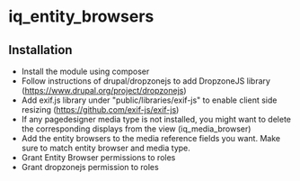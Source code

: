 # iq_entity_browsers
## Installation
- Install the module using composer
- Follow instructions of drupal/dropzonejs to add DropzoneJS
  library (https://www.drupal.org/project/dropzonejs)
- Add exif.js library under "public/libraries/exif-js" to enable client
  side resizing (https://github.com/exif-js/exif-js)
- If any pagedesigner media type is not installed, you might want to delete
  the corresponding displays from the view (iq_media_browser)
- Add the entity browsers to the media reference fields you want. Make sure
  to match entity browser and media type.
- Grant Entity Browser permissions to roles
- Grant dropzonejs permission to roles

